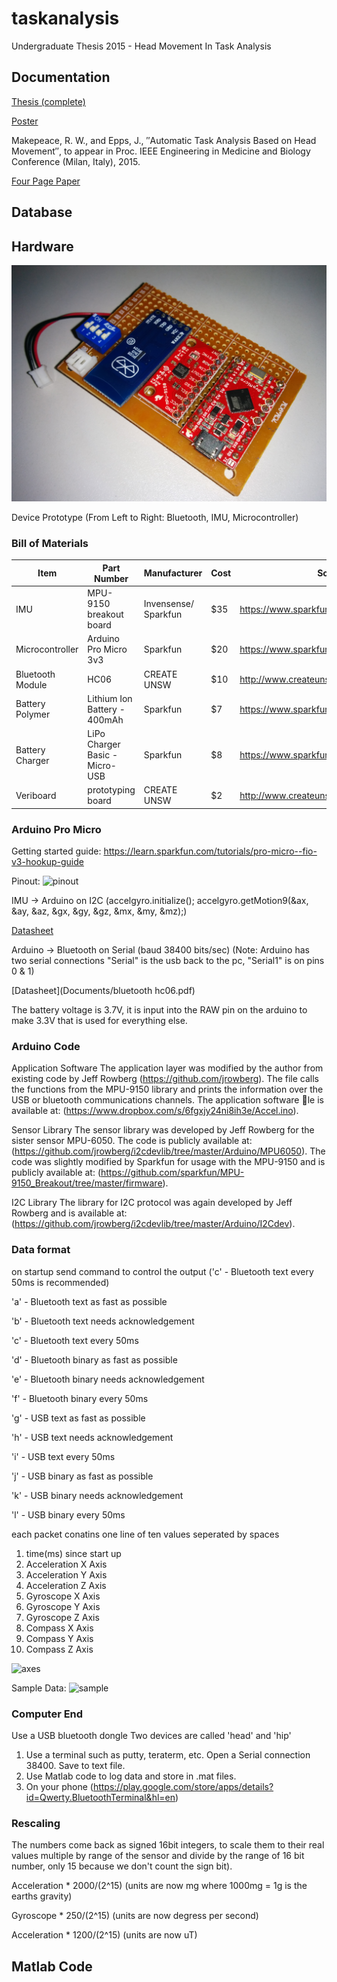 # taskanalysis
Undergraduate Thesis 2015 - Head Movement In Task Analysis

## Documentation
[Thesis (complete)](Documents/thesis.pdf)

[Poster](Documents/poster.pdf)

Makepeace, R. W., and Epps, J., ″Automatic Task Analysis Based on Head Movement″, to appear in Proc. IEEE Engineering in Medicine and Biology Conference (Milan, Italy), 2015.

[Four Page Paper](Documents/embspaperDRAFT.pdf)

## Database

## Hardware

![Photo](Documents/package.jpg)

Device Prototype (From Left to Right: Bluetooth, IMU, Microcontroller)

### Bill of Materials
| Item            | Part Number | Manufacturer | Cost | Source |
| --------------- | ----------- | ------------ | ---- | ------ |
|IMU              | MPU-9150 breakout board         | Invensense/ Sparkfun | $35 | https://www.sparkfun.com/products/11486   |
|Microcontroller  | Arduino Pro Micro 3v3           | Sparkfun             | $20 | https://www.sparkfun.com/products/12587   |
|Bluetooth Module | HC06                            | CREATE UNSW          | $10 | http://www.createunsw.com.au/partSale.php |
|Battery Polymer  | Lithium Ion Battery - 400mAh    | Sparkfun             | $7  | https://www.sparkfun.com/products/10718   |
|Battery Charger  | LiPo Charger Basic - Micro- USB | Sparkfun             | $8  | https://www.sparkfun.com/products/10718   |
|Veriboard        | prototyping board               | CREATE UNSW          | $2  | http://www.createunsw.com.au/partSale.php |

### Arduino Pro Micro
Getting started guide: https://learn.sparkfun.com/tutorials/pro-micro--fio-v3-hookup-guide

Pinout:
![pinout](https://cdn.sparkfun.com/r/600-600/assets/9/c/3/c/4/523a1765757b7f5c6e8b4567.png)

IMU -> Arduino on I2C (accelgyro.initialize(); accelgyro.getMotion9(&ax, &ay, &az, &gx, &gy, &gz, &mx, &my, &mz);)

[Datasheet](Documents/PS-MPU-9150A.pdf)

Arduino -> Bluetooth on Serial (baud 38400 bits/sec) (Note: Arduino has two serial connections "Serial" is the usb back to the pc, "Serial1" is on pins 0 & 1)

[Datasheet](Documents/bluetooth hc06.pdf)

The battery voltage is 3.7V, it is input into the RAW pin on the arduino to make 3.3V that is used for everything else.

### Arduino Code
Application Software The application layer was modified by the author from existing code by Jeff Rowberg (https://github.com/jrowberg). The file calls the functions from the MPU-9150 library and prints the information over the USB or bluetooth communications channels. The application software le is available at: (https://www.dropbox.com/s/6fgxjy24ni8ih3e/Accel.ino).

Sensor Library The sensor library was developed by Jeff Rowberg for the sister sensor MPU-6050. The code is publicly available at: (https://github.com/jrowberg/i2cdevlib/tree/master/Arduino/MPU6050). The code was slightly modified by Sparkfun for usage with the MPU-9150 and is publicly available at: (https://github.com/sparkfun/MPU-9150_Breakout/tree/master/firmware).

I2C Library The library for I2C protocol was again developed by Jeff Rowberg and is available at: (https://github.com/jrowberg/i2cdevlib/tree/master/Arduino/I2Cdev).

### Data format

on startup send command to control the output ('c' - Bluetooth text every 50ms is recommended)

'a' - Bluetooth text as fast as possible

'b' - Bluetooth text needs acknowledgement

'c' - Bluetooth text every 50ms

'd' - Bluetooth binary as fast as possible

'e' - Bluetooth binary needs acknowledgement

'f' - Bluetooth binary every 50ms

'g' - USB text as fast as possible

'h' - USB text needs acknowledgement

'i' - USB text every 50ms

'j' - USB binary as fast as possible

'k' - USB binary needs acknowledgement

'l' - USB binary every 50ms

each packet conatins one line of ten values seperated by spaces

1. time(ms) since start up
2. Acceleration X Axis 
3. Acceleration Y Axis 
4. Acceleration Z Axis 
5. Gyroscope X Axis 
6. Gyroscope Y Axis 
7. Gyroscope Z Axis 
8. Compass X Axis 
9. Compass Y Axis 
10. Compass Z Axis 

![axes](http://api.ning.com/files/ujcza9N5GbLOvcS-JInsBpRV0AGAiG*gDri3wvh0kL-jjJzfmOtNXME8M7vBNz8D6n09ZRxZll248F4SEgNWnVYvtFnEALGy/MPU9150axis.png)

Sample Data:
![sample](/Documents/bluetooth.png)

### Computer End

Use a USB bluetooth dongle
Two devices are called 'head' and 'hip'

1. Use a terminal such as putty, teraterm, etc. Open a Serial connection 38400. Save to text file.
2. Use Matlab code to log data and store in .mat files. 
3. On your phone (https://play.google.com/store/apps/details?id=Qwerty.BluetoothTerminal&hl=en)

### Rescaling

The numbers come back as signed 16bit integers, to scale them to their real values multiple by range of the sensor and divide by the range of 16 bit number, only 15 because we don't count the sign bit).

Acceleration * 2000/(2^15) (units are now mg where 1000mg = 1g is the earths gravity)

Gyroscope * 250/(2^15) (units are now degress per second)

Acceleration * 1200/(2^15) (units are now uT)

## Matlab Code
